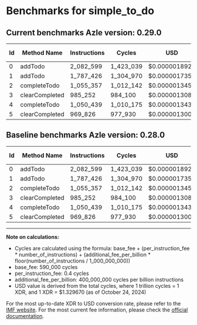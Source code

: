 # Benchmarks for simple_to_do

## Current benchmarks Azle version: 0.29.0

| Id  | Method Name    | Instructions | Cycles    | USD           | USD/Million Calls | Change                     |
| --- | -------------- | ------------ | --------- | ------------- | ----------------- | -------------------------- |
| 0   | addTodo        | 2_082_599    | 1_423_039 | $0.0000018922 | $1.89             | <font color="red">0</font> |
| 1   | addTodo        | 1_787_426    | 1_304_970 | $0.0000017352 | $1.73             | <font color="red">0</font> |
| 2   | completeTodo   | 1_055_357    | 1_012_142 | $0.0000013458 | $1.34             | <font color="red">0</font> |
| 3   | clearCompleted | 985_252      | 984_100   | $0.0000013085 | $1.30             | <font color="red">0</font> |
| 4   | completeTodo   | 1_050_439    | 1_010_175 | $0.0000013432 | $1.34             | <font color="red">0</font> |
| 5   | clearCompleted | 969_826      | 977_930   | $0.0000013003 | $1.30             | <font color="red">0</font> |

## Baseline benchmarks Azle version: 0.28.0

| Id  | Method Name    | Instructions | Cycles    | USD           | USD/Million Calls |
| --- | -------------- | ------------ | --------- | ------------- | ----------------- |
| 0   | addTodo        | 2_082_599    | 1_423_039 | $0.0000018922 | $1.89             |
| 1   | addTodo        | 1_787_426    | 1_304_970 | $0.0000017352 | $1.73             |
| 2   | completeTodo   | 1_055_357    | 1_012_142 | $0.0000013458 | $1.34             |
| 3   | clearCompleted | 985_252      | 984_100   | $0.0000013085 | $1.30             |
| 4   | completeTodo   | 1_050_439    | 1_010_175 | $0.0000013432 | $1.34             |
| 5   | clearCompleted | 969_826      | 977_930   | $0.0000013003 | $1.30             |

---

**Note on calculations:**

- Cycles are calculated using the formula: base_fee + (per_instruction_fee \* number_of_instructions) + (additional_fee_per_billion \* floor(number_of_instructions / 1_000_000_000))
- base_fee: 590_000 cycles
- per_instruction_fee: 0.4 cycles
- additional_fee_per_billion: 400_000_000 cycles per billion instructions
- USD value is derived from the total cycles, where 1 trillion cycles = 1 XDR, and 1 XDR = $1.329670 (as of October 24, 2024)

For the most up-to-date XDR to USD conversion rate, please refer to the [IMF website](https://www.imf.org/external/np/fin/data/rms_sdrv.aspx).
For the most current fee information, please check the [official documentation](https://internetcomputer.org/docs/current/developer-docs/gas-cost#execution).
